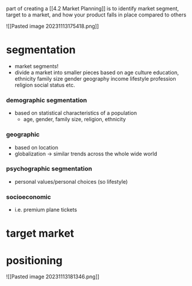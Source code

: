 part of creating a [[4.2 Market Planning]] is to identify market segment, target to a market, and how your product falls in place compared to others

![[Pasted image 20231113175418.png]]

# segmentation
- market segments!
- divide a market into smaller pieces based on age culture education, ethnicity family size gender geography income lifestyle profession religion social status etc.
### demographic segmentation
- based on statistical characteristics of a population
	- age, gender, family size, religion, ethnicity
### geographic
- based on location
- globalization -> similar trends across the whole wide world
### psychographic segmentation
- personal values/personal choices (so lifestyle)
### socioeconomic
- i.e. premium plane tickets

# target market
# positioning
![[Pasted image 20231113181346.png]]
